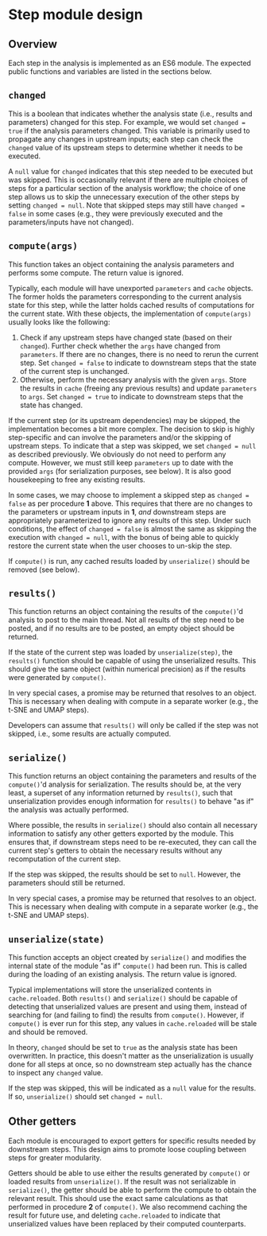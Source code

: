 # Step module design 

## Overview

Each step in the analysis is implemented as an ES6 module.
The expected public functions and variables are listed in the sections below.

## `changed`

This is a boolean that indicates whether the analysis state (i.e., results and parameters) changed for this step.
For example, we would set `changed = true` if the analysis parameters changed.
This variable is primarily used to propagate any changes in upstream inputs;
each step can check the `changed` value of its upstream steps to determine whether it needs to be executed.

A `null` value for `changed` indicates that this step needed to be executed but was skipped.
This is occasionally relevant if there are multiple choices of steps for a particular section of the analysis workflow;
the choice of one step allows us to skip the unnecessary execution of the other steps by setting `changed = null`.
Note that skipped steps may still have `changed = false` in some cases (e.g., they were previously executed and the parameters/inputs have not changed).

## `compute(args)`

This function takes an object containing the analysis parameters and performs some compute.
The return value is ignored.

Typically, each module will have unexported `parameters` and `cache` objects.
The former holds the parameters corresponding to the current analysis state for this step,
while the latter holds cached results of computations for the current state.
With these objects, the implementation of `compute(args)` usually looks like the following: 

1. Check if any upstream steps have changed state (based on their `changed`).
   Further check whether the `args` have changed from `parameters`.
   If there are no changes, there is no need to rerun the current step.
   Set `changed = false` to indicate to downstream steps that the state of the current step is unchanged.
2. Otherwise, perform the necessary analysis with the given `args`.
   Store the results in `cache` (freeing any previous results) and update `parameters` to `args`.
   Set `changed = true` to indicate to downstream steps that the state has changed.

If the current step (or its upstream dependencies) may be skipped, the implementation becomes a bit more complex.
The decision to skip is highly step-specific and can involve the parameters and/or the skipping of upstream steps.
To indicate that a step was skipped, we set `changed = null` as described previously.
We obviously do not need to perform any compute.
However, we must still keep `parameters` up to date with the provided `args` (for serialization purposes, see below).
It is also good housekeeping to free any existing results.

In some cases, we may choose to implement a skipped step as `changed = false` as per procedure **1** above.
This requires that there are no changes to the parameters or upstream inputs in **1**, 
_and_ downstream steps are appropriately parameterized to ignore any results of this step.
Under such conditions, the effect of `changed = false` is almost the same as skipping the execution with `changed = null`,
with the bonus of being able to quickly restore the current state when the user chooses to un-skip the step.

If `compute()` is run, any cached results loaded by `unserialize()` should be removed (see below).

## `results()`

This function returns an object containing the results of the `compute()`'d analysis to post to the main thread.
Not all results of the step need to be posted, and if no results are to be posted, an empty object should be returned.

If the state of the current step was loaded by `unserialize(step)`, the `results()` function should be capable of using the unserialized results.
This should give the same object (within numerical precision) as if the results were generated by `compute()`.

In very special cases, a promise may be returned that resolves to an object.
This is necessary when dealing with compute in a separate worker (e.g., the t-SNE and UMAP steps).

Developers can assume that `results()` will only be called if the step was not skipped, i.e., some results are actually computed.

## `serialize()`

This function returns an object containing the parameters and results of the `compute()`'d analysis for serialization.
The results should be, at the very least, a superset of any information returned by `results()`,
such that unserialization provides enough information for `results()` to behave "as if" the analysis was actually performed.

Where possible, the results in `serialize()` should also contain all necessary information to satisfy any other getters exported by the module.
This ensures that, if downstream steps need to be re-executed, they can call the current step's getters to obtain the necessary results without any recomputation of the current step.

If the step was skipped, the results should be set to `null`.
However, the parameters should still be returned.

In very special cases, a promise may be returned that resolves to an object.
This is necessary when dealing with compute in a separate worker (e.g., the t-SNE and UMAP steps).

## `unserialize(state)`

This function accepts an object created by `serialize()` and modifies the internal state of the module "as if" `compute()` had been run.
This is called during the loading of an existing analysis.
The return value is ignored.

Typical implementations will store the unserialized contents in `cache.reloaded`.
Both `results()` and `serialize()` should be capable of detecting that unserialized values are present and using them, 
instead of searching for (and failing to find) the results from `compute()`.
However, if `compute()` is ever run for this step, any values in `cache.reloaded` will be stale and should be removed.

In theory, `changed` should be set to `true` as the analysis state has been overwritten.
In practice, this doesn't matter as the unserialization is usually done for all steps at once,
so no downstream step actually has the chance to inspect any `changed` value.

If the step was skipped, this will be indicated as a `null` value for the results.
If so, `unserialize()` should set `changed = null`.

## Other getters

Each module is encouraged to export getters for specific results needed by downstream steps.
This design aims to promote loose coupling between steps for greater modularity.

Getters should be able to use either the results generated by `compute()` or loaded results from `unserialize()`.
If the result was not serializable in `serialize()`, the getter should be able to perform the compute to obtain the relevant result.
This should use the exact same calculations as that performed in procedure **2** of `compute()`.
We also recommend caching the result for future use, and deleting `cache.reloaded` to indicate that unserialized values have been replaced by their computed counterparts.

